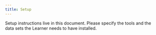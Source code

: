 ```yaml
---
title: Setup
---
```


Setup instructions live in this document. Please specify the tools and the data
sets the Learner needs to have installed.

